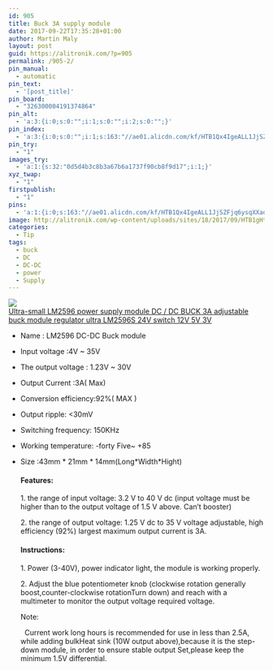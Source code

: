 ```yaml
---
id: 905
title: Buck 3A supply module
date: 2017-09-22T17:35:28+01:00
author: Martin Maly
layout: post
guid: https://alitronik.com/?p=905
permalink: /905-2/
pin_manual:
  - automatic
pin_text:
  - '[post_title]'
pin_board:
  - "326300004191374864"
pin_alt:
  - 'a:3:{i:0;s:0:"";i:1;s:0:"";i:2;s:0:"";}'
pin_index:
  - 'a:3:{i:0;s:0:"";i:1;s:163:"//ae01.alicdn.com/kf/HTB1Qx4IgeALL1JjSZFjq6ysqXXad/Ultra-small-LM2596-power-supply-module-DC-DC-BUCK-3A-adjustable-buck-module-regulator-ultra-font.jpg_220x220.jpg";i:2;s:98:"http://alitronik.com/wp-content/uploads/sites/18/2017/09/HTB1gHtiJXXXXXbNaXXXq6xXFXXXU-300x300.jpg";}'
pin_try:
  - "1"
images_try:
  - 'a:1:{s:32:"0d5d4b3c8b3a67b6a1737f90cb8f9d17";i:1;}'
xyz_twap:
  - "1"
firstpublish:
  - "1"
pins:
  - 'a:1:{i:0;s:163:"//ae01.alicdn.com/kf/HTB1Qx4IgeALL1JjSZFjq6ysqXXad/Ultra-small-LM2596-power-supply-module-DC-DC-BUCK-3A-adjustable-buck-module-regulator-ultra-font.jpg_220x220.jpg";}'
image: http://alitronik.com/wp-content/uploads/sites/18/2017/09/HTB1gHtiJXXXXXbNaXXXq6xXFXXXU.jpg
categories:
  - Tip
tags:
  - buck
  - DC
  - DC-DC
  - power
  - Supply
---
```

<a href="http://s.click.aliexpress.com/e/miM3bYn" target="_parent"><img src="//ae01.alicdn.com/kf/HTB1Qx4IgeALL1JjSZFjq6ysqXXad/Ultra-small-LM2596-power-supply-module-DC-DC-BUCK-3A-adjustable-buck-module-regulator-ultra-font.jpg_220x220.jpg" /><span style="display: block;">Ultra-small LM2596 power supply module DC / DC BUCK 3A adjustable buck module regulator ultra LM2596S 24V switch 12V 5V 3V</span></a>

  * Name : LM2596 DC-DC Buck module
  * Input voltage :4V ~ 35V
  * The output voltage : 1.23V ~ 30V
  * Output Current :3A( Max)
  * Conversion efficiency:92%( MAX )
  * Output ripple: <30mV
  * Switching frequency: 150KHz
  * Working temperature: -forty Five~ +85
  * Size :43mm \* 21mm \* 14mm(Long\*Width\*Hight)  
    #### Features:
    
    <div>
      1. the range of input voltage: 3.2 V to 40 V dc (input voltage must be higher than to the output voltage of 1.5 V above. Can&#8217;t booster)
    </div>
    
    <div>
      <p>
        2. the range of output voltage: 1.25 V dc to 35 V voltage adjustable, high efficiency (92%) largest maximum output current is 3A.
      </p>
      
      <h4>
        Instructions:
      </h4>
      
      <p>
        1. Power (3-40V), power indicator light, the module is working properly.
      </p>
      
      <p>
        2. Adjust the blue potentiometer knob (clockwise rotation generally boost,counter-clockwise rotationTurn down) and reach with a multimeter to monitor the output voltage required voltage.
      </p>
      
      <p>
        Note:
      </p>
      
      <div>
          Current work long hours is recommended for use in less than 2.5A, while adding bulkHeat sink (10W output above),because it is the step-down module, in order to ensure stable output Set,please keep the minimum 1.5V differential.
      </div>
    </div>